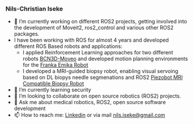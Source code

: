 ### Nils-Christian Iseke

- 🔭 I’m currently working on different ROS2 projects, getting involved into the development of Moveit2, ros2_control and various other ROS2 packages.
- I have been working with ROS for almost 4 years and developed different ROS Based robots and applications:
  - I applied Reinforcement Learning approaches for two different robots [BCN3D-Moveo](https://github.com/Nils-ChristianIseke/BCN3D-Moveo_Deep-Reinforcement-Learning) and developed motion planning environments for the [Franka Emika Robot](https://github.com/Nils-ChristianIseke/Deep-Reinforcement-Learning-for-motion-planning)
  - I developed a MRI-guided biopsy robot, enabling visual servoing based on DL biopys needle segmenations and ROS2 [Piezobot MRI Compatible Biopsy Robot](https://github.com/Nils-ChristianIseke/piezobot-mri-compatible-biopsy-robot)
- 🌱 I’m currently learning security 
- 👯 I’m looking to collaborate on open source robotics (ROS2) projects.
- 💬 Ask me about medical robotics, ROS2, open source software development
- 📫 How to reach me: [Linkedin](https://www.linkedin.com/in/nils-christian-iseke/) or via mail nils.iseke@gmail.com

